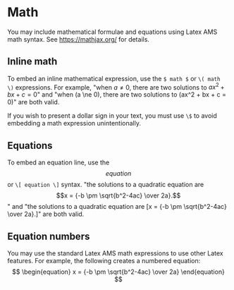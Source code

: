 # Math

You may include mathematical formulae and equations using Latex AMS math syntax. See https://mathjax.org/ for details.

## Inline math

To embed an inline mathematical expression, use the `$ math $` or `\( math \)` expressions.  For example, "when $a \ne 0$, there are two solutions to $ax^2 + bx + c = 0$" and "when \(a \ne 0\), there are two solutions to \(ax^2 + bx + c = 0\)" are both valid.

If you wish to present a dollar sign in your text, you must use `\$` to avoid embedding a math expression unintentionally.

## Equations

To embed an equation line, use the $$ equation $$ or `\[ equation \]` syntax.
"the solutions to a quadratic equation are $$x = {-b \pm \sqrt{b^2-4ac} \over 2a}.$$"
and
"the solutions to a quadratic equation are \[x = {-b \pm \sqrt{b^2-4ac} \over 2a}.\]"
are both valid.

## Equation numbers

You may use the standard Latex AMS math expressions to use other Latex features. For example, the following creates a numbered equation:
$$ \begin{equation}
    x = {-b \pm \sqrt{b^2-4ac} \over 2a}
\end{equation} $$
